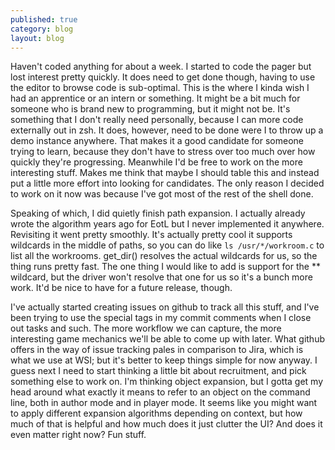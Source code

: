 ```yaml
---
published: true
category: blog
layout: blog
---
```


Haven't coded anything for about a week. I started to code the pager but lost interest pretty quickly. It does need to get done though, having to use the editor to browse code is sub-optimal. This is the where I kinda wish I had an apprentice or an intern or something. It might be a bit much for someone who is brand new to programming, but it might not be. It's something that I don't really need personally, because I can more code externally out in zsh. It does, however, need to be done were I to throw up a demo instance anywhere. That makes it a good candidate for someone trying to learn, because they don't have to stress over too much over how quickly they're progressing. Meanwhile I'd be free to work on the more interesting stuff. Makes me think that maybe I should table this and instead put a little more effort into looking for candidates. The only reason I decided to work on it now was because I've got most of the rest of the shell done.

Speaking of which, I did quietly finish path expansion. I actually already wrote the algorithm years ago for EotL but I never implemented it anywhere. Revisiting it went pretty smoothly. It's actually pretty cool it supports wildcards in the middle of paths, so you can do like `ls /usr/*/workroom.c` to list all the workrooms. get_dir() resolves the actual wildcards for us, so the thing runs pretty fast. The one thing I would like to add is support for the ** wildcard, but the driver won't resolve that one for us so it's a bunch more work. It'd be nice to have for a future release, though.

I've actually started creating issues on github to track all this stuff, and I've been trying to use the special tags in my commit comments when I close out tasks and such. The more workflow we can capture, the more interesting game mechanics we'll be able to come up with later. What github offers in the way of issue tracking pales in comparison to Jira, which is what we use at WSI; but it's better to keep things simple for now anyway. I guess next I need to start thinking a little bit about recruitment, and pick something else to work on. I'm thinking object expansion, but I gotta get my head around what exactly it means to refer to an object on the command line, both in author mode and in player mode. It seems like you might want to apply different expansion algorithms depending on context, but how much of that is helpful and how much does it just clutter the UI? And does it even matter right now? Fun stuff.

